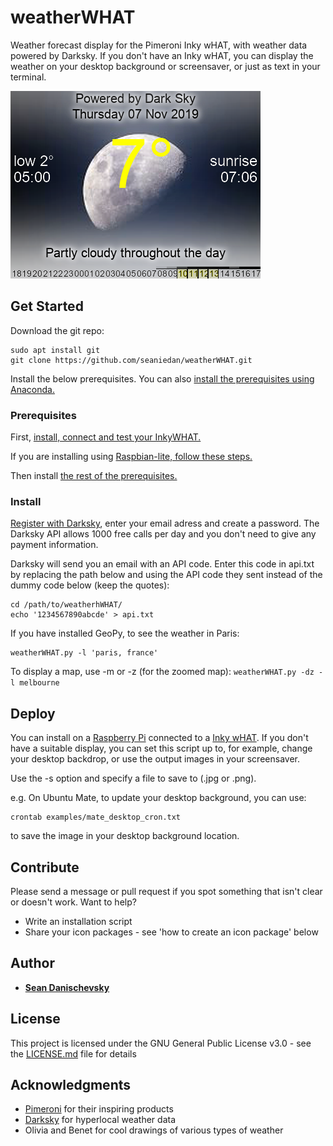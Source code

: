 # weatherWHAT

Weather forecast display for the Pimeroni Inky wHAT, with weather data powered by Darksky. If you don't have an Inky wHAT, you can display the weather on your desktop background or screensaver, or just as text in your terminal.

![display example](./docs/images/color_moon.png)

## Get Started

Download the git repo:
```
sudo apt install git
git clone https://github.com/seaniedan/weatherWHAT.git
```

Install the below prerequisites. You can also [install the prerequisites using Anaconda.](./docs/anacondaInstall.md)

### Prerequisites

First, [install, connect and test your InkyWHAT.](https://github.com/pimoroni/inky)

If you are installing using [Raspbian-lite, follow these steps.](./docs/raspbian-lite.md)

Then install [the rest of the prerequisites.](./docs/prerequisites.md)

### Install

[Register with Darksky](https://darksky.net/dev/register), enter your email adress and create a password. The Darksky API allows 1000 free calls per day and you don't need to give any payment information. 

Darksky will send you an email with an API code. Enter this code in api.txt by replacing the path below and using the API code they sent instead of the dummy code below (keep the quotes):
```
cd /path/to/weatherhWHAT/
echo '1234567890abcde' > api.txt
```

If you have installed GeoPy, to see the weather in Paris:
```
weatherWHAT.py -l 'paris, france' 
```
To display a map, use -m or -z (for the zoomed map):
```weatherWHAT.py -dz -l melbourne```

## Deploy

You can install on a [Raspberry Pi](https://www.raspberrypi.org/) connected to a [Inky wHAT](https://shop.pimoroni.com/products/inky-what). 
If you don't have a suitable display, you can set this script up to, for example, change your desktop backdrop, or use the output images in your screensaver. 

Use the -s option and specify a file to save to (.jpg or .png). 

e.g. On Ubuntu Mate, to update your desktop background, you can use:
```
crontab examples/mate_desktop_cron.txt
```
to save the image in your desktop background location.

## Contribute

Please send a message or pull request if you spot something that isn't clear or doesn't work. Want to help? 
* Write an installation script
* Share your icon packages - see 'how to create an icon package' below


## Author

* **[Sean Danischevsky](https://danischevsky.com)**


## License

This project is licensed under the GNU General Public License v3.0 - see the [LICENSE.md](LICENSE.md) file for details

## Acknowledgments

* [Pimeroni](https://shop.pimoroni.com/) for their inspiring products
* [Darksky](https://darksky.net) for hyperlocal weather data
* Olivia and Benet for cool drawings of various types of weather

